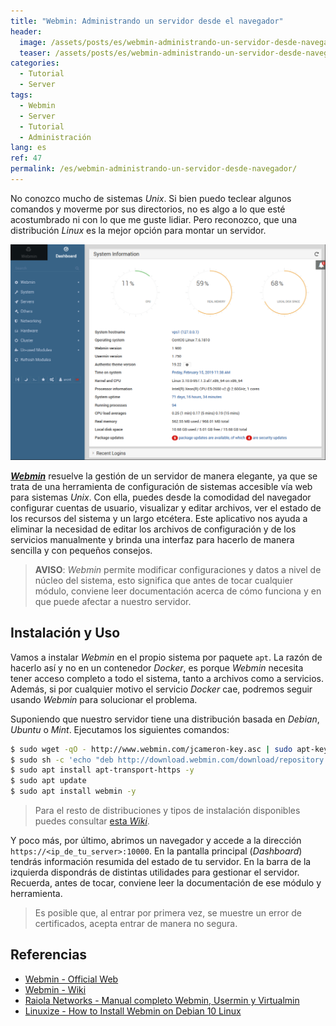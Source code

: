 ```yaml
---
title: "Webmin: Administrando un servidor desde el navegador"
header:
  image: /assets/posts/es/webmin-administrando-un-servidor-desde-navegador/header.png
  teaser: /assets/posts/es/webmin-administrando-un-servidor-desde-navegador/teaser.png
categories:
  - Tutorial
  - Server
tags:
  - Webmin
  - Server
  - Tutorial
  - Administración
lang: es
ref: 47
permalink: /es/webmin-administrando-un-servidor-desde-navegador/
---
```


No conozco mucho de sistemas _Unix_. Si bien puedo teclear algunos comandos y moverme por sus directorios, no es algo a lo que esté acostumbrado ni con lo que me guste lidiar. Pero reconozco, que una distribución _Linux_ es la mejor opción para montar un servidor.

[![Pantalla de inicio de información del sistema en Webmin (Dashboard)](/assets/posts/es/webmin-administrando-un-servidor-desde-navegador/webmin-dashboard.png)](/assets/posts/es/webmin-administrando-un-servidor-desde-navegador/webmin-dashboard.png)

[**_Webmin_**](https://webmin.com/) resuelve la gestión de un servidor de manera elegante, ya que se trata de una herramienta de configuración de sistemas accesible vía web para sistemas _Unix_. Con ella, puedes desde la comodidad del navegador configurar cuentas de usuario, visualizar y editar archivos, ver el estado de los recursos del sistema y un largo etcétera. Este aplicativo nos ayuda a eliminar la necesidad de editar los archivos de configuración y de los servicios manualmente y brinda una interfaz para hacerlo de manera sencilla y con pequeños consejos.

> **AVISO**: _Webmin_ permite modificar configuraciones y datos a nivel de núcleo del sistema, esto significa que antes de tocar cualquier módulo, conviene leer documentación acerca de cómo funciona y en que puede afectar a nuestro servidor.

## Instalación y Uso

Vamos a instalar _Webmin_ en el propio sistema por paquete `apt`. La razón de hacerlo así y no en un contenedor _Docker_, es porque _Webmin_ necesita tener acceso completo a todo el sistema, tanto a archivos como a servicios. Además, si por cualquier motivo el servicio _Docker_ cae, podremos seguir usando _Webmin_ para solucionar el problema.

Suponiendo que nuestro servidor tiene una distribución basada en _Debian_, _Ubuntu_ o _Mint_. Ejecutamos los siguientes comandos:

```bash
$ sudo wget -qO - http://www.webmin.com/jcameron-key.asc | sudo apt-key add -
$ sudo sh -c 'echo "deb http://download.webmin.com/download/repository sarge contrib" > /etc/apt/sources.list.d/webmin.list'
$ sudo apt install apt-transport-https -y
$ sudo apt update
$ sudo apt install webmin -y
```

> Para el resto de distribuciones y tipos de instalación disponibles puedes consultar [esta _Wiki_](http://doxfer.webmin.com/Webmin/Installation).

Y poco más, por último, abrimos un navegador y accede a la dirección `https://<ip_de_tu_server>:10000`. En la pantalla principal (_Dashboard_) tendrás información resumida del estado de tu servidor. En la barra de la izquierda dispondrás de distintas utilidades para gestionar el servidor. Recuerda, antes de tocar, conviene leer la documentación de ese módulo y herramienta.

> Es posible que, al entrar por primera vez, se muestre un error de certificados, acepta entrar de manera no segura.

## Referencias

- [Webmin - Official Web](https://webmin.com)
- [Webmin - Wiki](https://doxfer.webmin.com/Webmin)
- [Raiola Networks - Manual completo Webmin, Usermin y Virtualmin](https://raiolanetworks.es/blog/webmin-usermin-virtualmin)
- [Linuxize - How to Install Webmin on Debian 10 Linux](https://linuxize.com/post/how-to-install-webmin-on-debian-10/)
